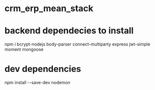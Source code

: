 # crm_erp_mean_stack

# backend dependecies to install

npm i bcrypt-nodejs body-parser connect-multiparty express jwt-simple moment mongoose

# dev dependencies

npm install --save-dev nodemon
